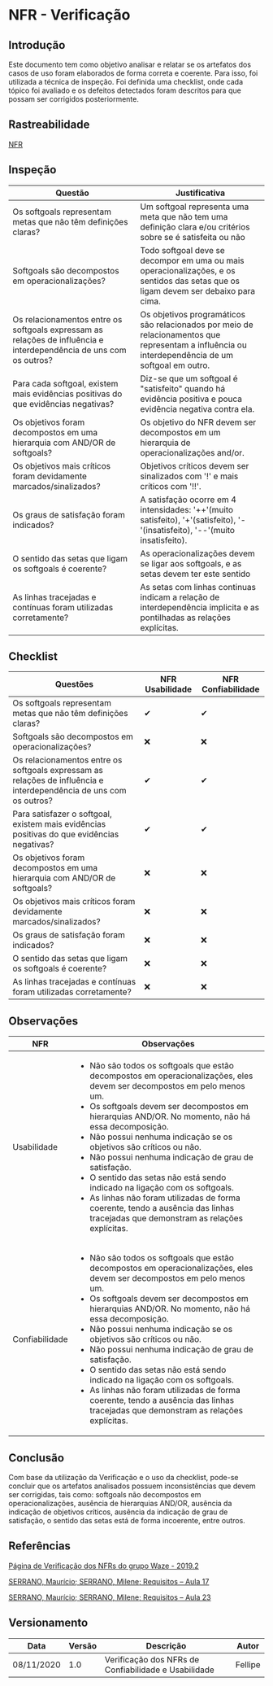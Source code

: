 # NFR - Verificação

## Introdução

Este documento tem como objetivo analisar e relatar se os artefatos dos casos de uso foram elaborados de forma correta e coerente. Para isso, foi utilizada a técnica de inspeção. Foi definida uma checklist, onde cada tópico foi avaliado e os defeitos detectados foram descritos para que possam ser corrigidos posteriormente.

## Rastreabilidade

[NFR](../../Modeling/NFRFramework.md)

## Inspeção

Questão | Justificativa
------- | -------------
Os softgoals representam metas que não têm definições claras? | Um softgoal representa uma meta que não tem uma definição clara e/ou critérios sobre se é satisfeita ou não
Softgoals são decompostos em operacionalizações? | Todo softgoal deve se decompor em uma ou mais operacionalizações, e os sentidos das setas que os ligam devem ser debaixo para cima.
Os relacionamentos entre os softgoals expressam as relações de influência e interdependência de uns com os outros? | Os objetivos programáticos são relacionados por meio de relacionamentos que representam a influência ou interdependência de um softgoal em outro.
Para cada softgoal, existem mais evidências positivas do que evidências negativas? | Diz-se que um softgoal é "satisfeito" quando há evidência positiva e pouca evidência negativa contra ela.
Os objetivos foram decompostos em uma hierarquia com AND/OR de softgoals? | Os objetivo do NFR devem ser decompostos em um hierarquia de operacionalizações and/or.
Os objetivos mais críticos foram devidamente marcados/sinalizados? | Objetivos críticos devem ser sinalizados com '!' e mais críticos com '!!'.
Os graus de satisfação foram indicados? | A satisfação ocorre em 4 intensidades: '++'(muito satisfeito), '+'(satisfeito), '-'(insatisfeito), '--'(muito insatisfeito).
O sentido das setas que ligam os softgoals é coerente? | As operacionalizações devem se ligar aos softgoals, e as setas devem ter este sentido
As linhas tracejadas e contínuas foram utilizadas corretamente? | As setas com linhas continuas indicam a relação de interdependência implicita e as pontilhadas as relações explícitas.

## Checklist

Questões | NFR Usabilidade | NFR Confiabilidade
-------- | --------------- | ------------------
Os softgoals representam metas que não têm definições claras? | ✔ | ✔
Softgoals são decompostos em operacionalizações? | ❌ | ❌
Os relacionamentos entre os softgoals expressam as relações de influência e interdependência de uns com os outros? | ✔ | ✔
Para satisfazer o softgoal, existem mais evidências positivas do que evidências negativas? | ✔ | ✔
Os objetivos foram decompostos em uma hierarquia com AND/OR de softgoals? | ❌ | ❌
Os objetivos mais críticos foram devidamente marcados/sinalizados? | ❌ | ❌
Os graus de satisfação foram indicados? | ❌ | ❌
O sentido das setas que ligam os softgoals é coerente? | ❌ | ❌
As linhas tracejadas e contínuas foram utilizadas corretamente? | ❌ | ❌

## Observações

NFR     | Observações
------- | -----------
Usabilidade | <ul><li>Não são todos os softgoals que estão decompostos em operacionalizações, eles devem ser decompostos em pelo menos um.</li><li>Os softgoals devem ser decompostos em hierarquias AND/OR. No momento, não há essa decomposição.</li><li>Não possui nenhuma indicação se os objetivos são críticos ou não.</li><li>Não possui nenhuma indicação de grau de satisfação.</li><li>O sentido das setas não está sendo indicado na ligação com os softgoals.</li><li>As linhas não foram utilizadas de forma coerente, tendo a ausência das linhas tracejadas que demonstram as relações explícitas.</li></ul>
Confiabilidade | <ul><li>Não são todos os softgoals que estão decompostos em operacionalizações, eles devem ser decompostos em pelo menos um.</li><li>Os softgoals devem ser decompostos em hierarquias AND/OR. No momento, não há essa decomposição.</li><li>Não possui nenhuma indicação se os objetivos são críticos ou não.</li><li>Não possui nenhuma indicação de grau de satisfação.</li><li>O sentido das setas não está sendo indicado na ligação com os softgoals.</li><li>As linhas não foram utilizadas de forma coerente, tendo a ausência das linhas tracejadas que demonstram as relações explícitas.</li></ul>

## Conclusão

Com base da utilização da Verificação e o uso da checklist, pode-se concluir que os artefatos analisados possuem inconsistências que devem ser corrigidas, tais como: softgoals não decompostos em operacionalizações, ausência de hierarquias AND/OR, ausência da indicação de objetivos críticos, ausência da indicação de grau de satisfação, o sentido das setas está de forma incoerente, entre outros.

## Referências

[Página de Verificação dos NFRs do grupo Waze - 2019.2](https://requisitos-de-software.github.io/2019.2-Waze/Verificacao-NFR/)

[SERRANO, Maurício; SERRANO, Milene; Requisitos – Aula 17](https://aprender3.unb.br/pluginfile.php/426768/mod_resource/content/1/Requisitos%20-%20Aula%20019a.pdf)

[SERRANO, Maurício; SERRANO, Milene; Requisitos – Aula 23](https://aprender3.unb.br/pluginfile.php/426773/mod_resource/content/2/Requisitos%20-%20Aula%20023.pdf)

## Versionamento
Data | Versão | Descrição | Autor 
---- | ------ | --------- | --------
08/11/2020 | 1.0 | Verificação dos NFRs de Confiabilidade e Usabilidade | Fellipe